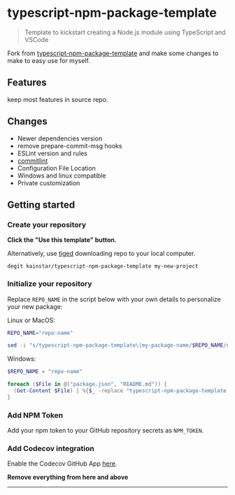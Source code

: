 # typescript-npm-package-template

> Template to kickstart creating a Node.js module using TypeScript and VSCode

Fork from [typescript-npm-package-template](https://github.com/ryansonshine/typescript-npm-package-template) and make some changes to make to easy use for myself.

## Features

keep most features in source repo.

## Changes

- Newer dependencies version
- remove prepare-commit-msg hooks
- ESLint version and rules
- [commitlint](https://github.com/conventional-changelog/commitlint)
- Configuration File Location
- Windows and linux compatible
- Private customization

## Getting started

### Create your repository

**Click the "Use this template" button.**

Alternatively, use [tiged](https://github.com/tiged/tiged) downloading repo to your local computer.

```
degit kainstar/typescript-npm-package-template my-new-project
```

### Initialize your repository

Replace `REPO_NAME` in the script below with your own details to personalize your new package:

Linux or MacOS:

```bash
REPO_NAME="repo-name"

sed -i "s/typescript-npm-package-template\|my-package-name/$REPO_NAME/g" package.json README.md
```

Windows:

```powershell
$REPO_NAME = "repo-name"

foreach ($File in @("package.json", "README.md")) {
  (Get-Content $File) | %{$_ -replace "typescript-npm-package-template|my-package-name", $REPO_NAME} | Set-Content $File
}
```

### Add NPM Token

Add your npm token to your GitHub repository secrets as `NPM_TOKEN`.

### Add Codecov integration

Enable the Codecov GitHub App [here](https://github.com/apps/codecov).

**Remove everything from here and above**

---
